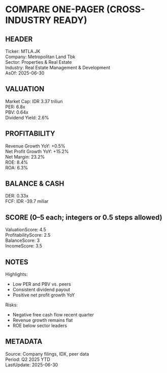 # COMPARE ONE-PAGER (CROSS-INDUSTRY READY)

## HEADER
Ticker: MTLA.JK  
Company: Metropolitan Land Tbk  
Sector: Properties & Real Estate  
Industry: Real Estate Management & Development  
AsOf: 2025-06-30

## VALUATION
Market Cap: IDR 3.37 triliun  
PER: 6.8x  
PBV: 0.64x  
Dividend Yield: 2.6%

## PROFITABILITY
Revenue Growth YoY: +0.5%  
Net Profit Growth YoY: +15.2%  
Net Margin: 23.2%  
ROE: 8.4%  
ROA: 6.3%

## BALANCE & CASH
DER: 0.33x  
FCF: IDR -39.7 miliar

## SCORE (0–5 each; integers or 0.5 steps allowed)
ValuationScore: 4.5  
ProfitabilityScore: 2.5  
BalanceScore: 3  
IncomeScore: 3.5

## NOTES
Highlights:
- Low PER and PBV vs. peers
- Consistent dividend payout
- Positive net profit growth YoY

Risks:
- Negative free cash flow recent quarter
- Revenue growth remains flat
- ROE below sector leaders

## METADATA
Source: Company filings, IDX, peer data  
Period: Q2 2025 YTD  
LastUpdate: 2025-06-30